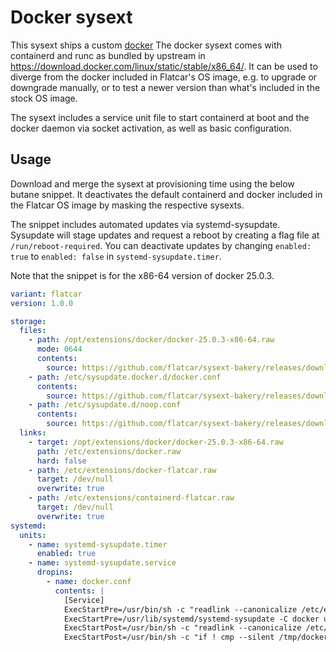 # Docker sysext

This sysext ships a custom [docker](https://docker.com)
The docker sysext comes with containerd and runc as bundled by upstream in https://download.docker.com/linux/static/stable/x86_64/.
It can be used to diverge from the docker included in Flatcar's OS image, e.g. to upgrade or downgrade manually, or to test a newer version than what's included in the stock OS image.

The sysext includes a service unit file to start containerd at boot and the docker daemon via socket activation, as well as basic configuration.

## Usage

Download and merge the sysext at provisioning time using the below butane snippet.
It deactivates the default containerd and docker included in the Flatcar OS image by masking the respective sysexts.

The snippet includes automated updates via systemd-sysupdate.
Sysupdate will stage updates and request a reboot by creating a flag file at `/run/reboot-required`.
You can deactivate updates by changing `enabled: true` to `enabled: false` in `systemd-sysupdate.timer`.

Note that the snippet is for the x86-64 version of docker 25.0.3.

```yaml
variant: flatcar
version: 1.0.0

storage:
  files:
    - path: /opt/extensions/docker/docker-25.0.3-x86-64.raw
      mode: 0644
      contents:
        source: https://github.com/flatcar/sysext-bakery/releases/download/latest/docker-25.0.3-x86-64.raw
    - path: /etc/sysupdate.docker.d/docker.conf
      contents:
        source: https://github.com/flatcar/sysext-bakery/releases/download/latest/docker.conf
    - path: /etc/sysupdate.d/noop.conf
      contents:
        source: https://github.com/flatcar/sysext-bakery/releases/download/latest/noop.conf
  links:
    - target: /opt/extensions/docker/docker-25.0.3-x86-64.raw
      path: /etc/extensions/docker.raw
      hard: false
    - path: /etc/extensions/docker-flatcar.raw
      target: /dev/null
      overwrite: true
    - path: /etc/extensions/containerd-flatcar.raw
      target: /dev/null
      overwrite: true
systemd:
  units:
    - name: systemd-sysupdate.timer
      enabled: true
    - name: systemd-sysupdate.service
      dropins:
        - name: docker.conf
          contents: |
            [Service]
            ExecStartPre=/usr/bin/sh -c "readlink --canonicalize /etc/extensions/docker.raw > /tmp/docker"
            ExecStartPre=/usr/lib/systemd/systemd-sysupdate -C docker update
            ExecStartPost=/usr/bin/sh -c "readlink --canonicalize /etc/extensions/docker.raw > /tmp/docker-new"
            ExecStartPost=/usr/bin/sh -c "if ! cmp --silent /tmp/docker /tmp/docker-new; then touch /run/reboot-required; fi"
```

